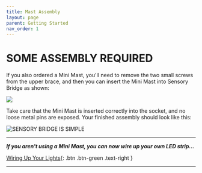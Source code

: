 ```yaml
---
title: Mast Assembly
layout: page
parent: Getting Started
nav_order: 1
---
```


# SOME ASSEMBLY REQUIRED

If you also ordered a Mini Mast, you'll need to remove the two small screws from the upper brace, and then you can insert the Mini Mast into Sensory Bridge as shown:

<img class="small-img" src="https://github.com/connornishijima/sensory_bridge_docs/blob/main/img/mast_insert.png?raw=true"/>

Take care that the Mini Mast is inserted correctly into the socket, and no loose metal pins are exposed. Your finished assembly should look like this:

![SENSORY BRIDGE IS SIMPLE](https://github.com/connornishijima/sensory_bridge_docs/blob/main/img/mast_insert_picture.jpg?raw=true)

-------------------------------------------------------

***If you aren't using a Mini Mast, you can now wire up your own LED strip...***

[Wiring Up Your Lights](https://connornishijima.github.io/sensory_bridge_docs/wiring.html){: .btn .btn-green .text-right }

-------------------------------------------------------
